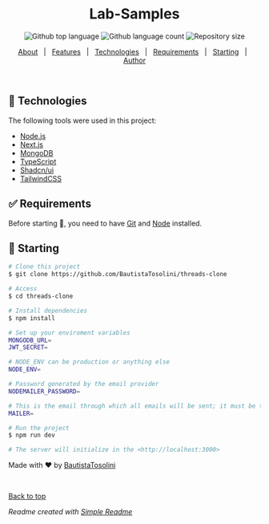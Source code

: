 <div align="center" id="top"> 

</div>

<h1 align="center">Lab-Samples</h1>

<p align="center">
    <img alt="Github top language" src="https://img.shields.io/github/languages/top/BautistaTosolini/lab-samples?color=56BEB8">

  <img alt="Github language count" src="https://img.shields.io/github/languages/count/BautistaTosolini/lab-samples?color=56BEB8">

  <img alt="Repository size" src="https://img.shields.io/github/repo-size/BautistaTosolini/lab-samples?color=56BEB8">

<p align="center">
  <a href="#dart-about">About</a> &#xa0; | &#xa0; 
  <a href="#sparkles-features">Features</a> &#xa0; | &#xa0;
  <a href="#rocket-technologies">Technologies</a> &#xa0; | &#xa0;
  <a href="#white_check_mark-requirements">Requirements</a> &#xa0; | &#xa0;
  <a href="#checkered_flag-starting">Starting</a> &#xa0; | &#xa0;
  <a href="https://github.com/BautistaTosolini" target="_blank">Author</a>
</p>

<br>

## :rocket: Technologies ##

The following tools were used in this project:

- [Node.js](https://nodejs.org/en/)
- [Next.js](https://nextjs.org)
- [MongoDB](www.mongodb.com/en)
- [TypeScript](https://www.typescriptlang.org/)
- [Shadcn/ui](https://ui.shadcn.com)
- [TailwindCSS](https://tailwindcss.com)

## :white_check_mark: Requirements ##

Before starting :checkered_flag:, you need to have [Git](https://git-scm.com) and [Node](https://nodejs.org/en/) installed.

## :checkered_flag: Starting ##

```bash
# Clone this project
$ git clone https://github.com/BautistaTosolini/threads-clone

# Access
$ cd threads-clone

# Install dependencies
$ npm install

# Set up your enviroment variables
MONGODB_URL=
JWT_SECRET=

# NODE_ENV can be production or anything else
NODE_ENV=

# Password generated by the email provider
NODEMAILER_PASSWORD=

# This is the email through which all emails will be sent; it must be the same one with which the password was generated
MAILER=

# Run the project
$ npm run dev

# The server will initialize in the <http://localhost:3000>
```

Made with :heart: by <a href="https://github.com/BautistaTosolini" target="_blank">BautistaTosolini</a>

&#xa0;

<a href="#top">Back to top</a>

*Readme created with [Simple Readme](https://marketplace.visualstudio.com/items?itemName=maurodesouza.vscode-simple-readme)*